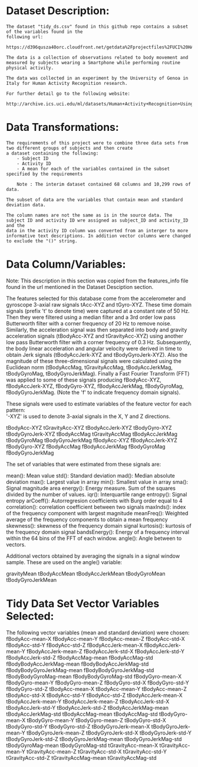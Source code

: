 
Dataset Description:
====================

	The dataset "tidy_ds.csv" found in this github repo contains a subset of the variables found in the
	following url:
		https://d396qusza40orc.cloudfront.net/getdata%2Fprojectfiles%2FUCI%20HAR%20Dataset.zip

	The data is a collection of observations related to body movement and measured by subjects wearing a Smartphone while performing routine physical activity.

	The data was collected in an experiment by the University of Genoa in Italy for Human Activity Recognition research.

	For further detail go to the following website:
		http://archive.ics.uci.edu/ml/datasets/Human+Activity+Recognition+Using+Smartphones

Data Transformations:
=====================

	The requirements of this project were to combine three data sets from two different groups of subjects and then create
	a dataset containing the following:
		- Subject ID
		- Activity ID
		- A mean for each of the variables contained in the subset specified by the requirements
		
		Note : The interim dataset contained 68 columns and 10,299 rows of data.  

	The subset of data are the variables that contain mean and standard deviation data.

	The column names are not the same as is in the source data. The subject ID and activity ID wre assigned as subject_ID and activity_ID and the
	data in the activity ID column was converted from an interger to more informative text descriptions. In addition vector columns were changed to exclude the "()" string.

Data Column/Variables:
======================

Note: This description in this section was copied from the features_info file found in the url mentioned in the Dataset Desciption section.

The features selected for this database come from the accelerometer and gyroscope 3-axial raw signals tAcc-XYZ and tGyro-XYZ. These time domain signals (prefix 't' to denote time) were captured at a constant rate of 50 Hz. Then they were filtered using a median filter and a 3rd order low pass Butterworth filter with a corner frequency of 20 Hz to remove noise. Similarly, the acceleration signal was then separated into body and gravity acceleration signals (tBodyAcc-XYZ and tGravityAcc-XYZ) using another low pass Butterworth filter with a corner frequency of 0.3 Hz. 
Subsequently, the body linear acceleration and angular velocity were derived in time to obtain Jerk signals (tBodyAccJerk-XYZ and tBodyGyroJerk-XYZ). Also the magnitude of these three-dimensional signals were calculated using the Euclidean norm (tBodyAccMag, tGravityAccMag, tBodyAccJerkMag, tBodyGyroMag, tBodyGyroJerkMag). 
Finally a Fast Fourier Transform (FFT) was applied to some of these signals producing fBodyAcc-XYZ, fBodyAccJerk-XYZ, fBodyGyro-XYZ, fBodyAccJerkMag, fBodyGyroMag, fBodyGyroJerkMag. (Note the 'f' to indicate frequency domain signals). 

These signals were used to estimate variables of the feature vector for each pattern:  
'-XYZ' is used to denote 3-axial signals in the X, Y and Z directions.

tBodyAcc-XYZ
tGravityAcc-XYZ
tBodyAccJerk-XYZ
tBodyGyro-XYZ
tBodyGyroJerk-XYZ
tBodyAccMag
tGravityAccMag
tBodyAccJerkMag
tBodyGyroMag
tBodyGyroJerkMag
fBodyAcc-XYZ
fBodyAccJerk-XYZ
fBodyGyro-XYZ
fBodyAccMag
fBodyAccJerkMag
fBodyGyroMag
fBodyGyroJerkMag

The set of variables that were estimated from these signals are: 

mean(): Mean value
std(): Standard deviation
mad(): Median absolute deviation 
max(): Largest value in array
min(): Smallest value in array
sma(): Signal magnitude area
energy(): Energy measure. Sum of the squares divided by the number of values. 
iqr(): Interquartile range 
entropy(): Signal entropy
arCoeff(): Autorregresion coefficients with Burg order equal to 4
correlation(): correlation coefficient between two signals
maxInds(): index of the frequency component with largest magnitude
meanFreq(): Weighted average of the frequency components to obtain a mean frequency
skewness(): skewness of the frequency domain signal 
kurtosis(): kurtosis of the frequency domain signal 
bandsEnergy(): Energy of a frequency interval within the 64 bins of the FFT of each window.
angle(): Angle between to vectors.

Additional vectors obtained by averaging the signals in a signal window sample. These are used on the angle() variable:

gravityMean
tBodyAccMean
tBodyAccJerkMean
tBodyGyroMean
tBodyGyroJerkMean

Tidy Data Set Vector Variables Selected:
========================================
	
The following vector variables (mean and standard deviation) were chosen:
	fBodyAcc-mean-X
	fBodyAcc-mean-Y
	fBodyAcc-mean-Z
	fBodyAcc-std-X
	fBodyAcc-std-Y
	fBodyAcc-std-Z
	fBodyAccJerk-mean-X
	fBodyAccJerk-mean-Y
	fBodyAccJerk-mean-Z
	fBodyAccJerk-std-X
	fBodyAccJerk-std-Y
	fBodyAccJerk-std-Z
	fBodyAccMag-mean
	fBodyAccMag-std
	fBodyBodyAccJerkMag-mean
	fBodyBodyAccJerkMag-std
	fBodyBodyGyroJerkMag-mean
	fBodyBodyGyroJerkMag-std
	fBodyBodyGyroMag-mean
	fBodyBodyGyroMag-std
	fBodyGyro-mean-X
	fBodyGyro-mean-Y
	fBodyGyro-mean-Z
	fBodyGyro-std-X
	fBodyGyro-std-Y
	fBodyGyro-std-Z
	tBodyAcc-mean-X
	tBodyAcc-mean-Y
	tBodyAcc-mean-Z
	tBodyAcc-std-X
	tBodyAcc-std-Y
	tBodyAcc-std-Z
	tBodyAccJerk-mean-X
	tBodyAccJerk-mean-Y
	tBodyAccJerk-mean-Z
	tBodyAccJerk-std-X
	tBodyAccJerk-std-Y
	tBodyAccJerk-std-Z
	tBodyAccJerkMag-mean
	tBodyAccJerkMag-std
	tBodyAccMag-mean
	tBodyAccMag-std
	tBodyGyro-mean-X
	tBodyGyro-mean-Y
	tBodyGyro-mean-Z
	tBodyGyro-std-X
	tBodyGyro-std-Y
	tBodyGyro-std-Z
	tBodyGyroJerk-mean-X
	tBodyGyroJerk-mean-Y
	tBodyGyroJerk-mean-Z
	tBodyGyroJerk-std-X
	tBodyGyroJerk-std-Y
	tBodyGyroJerk-std-Z
	tBodyGyroJerkMag-mean
	tBodyGyroJerkMag-std
	tBodyGyroMag-mean
	tBodyGyroMag-std
	tGravityAcc-mean-X
	tGravityAcc-mean-Y
	tGravityAcc-mean-Z
	tGravityAcc-std-X
	tGravityAcc-std-Y
	tGravityAcc-std-Z
	tGravityAccMag-mean
	tGravityAccMag-std